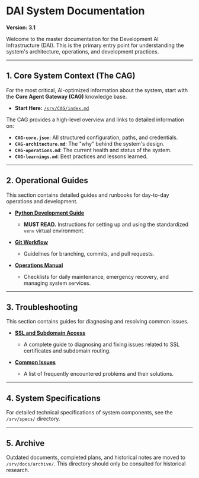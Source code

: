# DAI System Documentation

**Version: 3.1**

Welcome to the master documentation for the Development AI Infrastructure (DAI). This is the primary entry point for understanding the system's architecture, operations, and development practices.

---

## 1. Core System Context (The CAG)

For the most critical, AI-optimized information about the system, start with the **Core Agent Gateway (CAG)** knowledge base.

- **Start Here:** [`/srv/CAG/index.md`](/srv/CAG/index.md)

The CAG provides a high-level overview and links to detailed information on:
- **`CAG-core.json`**: All structured configuration, paths, and credentials.
- **`CAG-architecture.md`**: The "why" behind the system's design.
- **`CAG-operations.md`**: The current health and status of the system.
- **`CAG-learnings.md`**: Best practices and lessons learned.

---

## 2. Operational Guides

This section contains detailed guides and runbooks for day-to-day operations and development.

- **[Python Development Guide](./jtools/PYTHON_DEVELOPMENT_GUIDE.md)**
  - **MUST READ.** Instructions for setting up and using the standardized `venv` virtual environment.

- **[Git Workflow](./git-workflow.md)**
  - Guidelines for branching, commits, and pull requests.

- **[Operations Manual](./operations/)**
  - Checklists for daily maintenance, emergency recovery, and managing system services.

---

## 3. Troubleshooting

This section contains guides for diagnosing and resolving common issues.

- **[SSL and Subdomain Access](./troubleshooting/ssl_and_subdomain_access.md)**
  - A complete guide to diagnosing and fixing issues related to SSL certificates and subdomain routing.

- **[Common Issues](./operations/common-issues.md)**
  - A list of frequently encountered problems and their solutions.

---

## 4. System Specifications

For detailed technical specifications of system components, see the `/srv/specs/` directory.

---

## 5. Archive

Outdated documents, completed plans, and historical notes are moved to `/srv/docs/archive/`. This directory should only be consulted for historical research.
